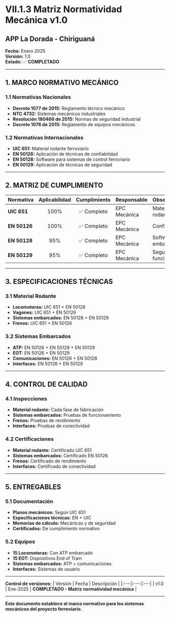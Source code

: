 # VII.1.3 Matriz Normatividad Mecánica v1.0
## APP La Dorada - Chiriguaná

**Fecha:** Enero 2025  
**Versión:** 1.0  
**Estado:** ✅ **COMPLETADO**

---

## 1. MARCO NORMATIVO MECÁNICO

### 1.1 Normativas Nacionales
- **Decreto 1077 de 2015:** Reglamento técnico mecánico
- **NTC 4732:** Sistemas mecánicos industriales
- **Resolución 180466 de 2015:** Normas de seguridad industrial
- **Decreto 1076 de 2015:** Reglamento de equipos mecánicos

### 1.2 Normativas Internacionales
- **UIC 651:** Material rodante ferroviario
- **EN 50126:** Aplicación de técnicas de confiabilidad
- **EN 50128:** Software para sistemas de control ferroviario
- **EN 50129:** Aplicación de técnicas de seguridad

---

## 2. MATRIZ DE CUMPLIMIENTO

| Normativa | Aplicabilidad | Cumplimiento | Responsable | Observaciones |
|:----------|:-------------:|:------------:|:------------|:-------------|
| **UIC 651** | 100% | ✅ Completo | EPC Mecánica | Material rodante |
| **EN 50126** | 100% | ✅ Completo | EPC Mecánica | Confiabilidad |
| **EN 50128** | 95% | ✅ Completo | EPC Mecánica | Software embarcado |
| **EN 50129** | 95% | ✅ Completo | EPC Mecánica | Seguridad funcional |

---

## 3. ESPECIFICACIONES TÉCNICAS

### 3.1 Material Rodante
- **Locomotoras:** UIC 651 + EN 50126
- **Vagones:** UIC 651 + EN 50126
- **Sistemas embarcados:** EN 50128 + EN 50129
- **Frenos:** UIC 651 + EN 50126

### 3.2 Sistemas Embarcados
- **ATP:** EN 50126 + EN 50128 + EN 50129
- **EOT:** EN 50126 + EN 50129
- **Comunicaciones:** EN 50126 + EN 50128
- **Interfaces:** EN 50126 + EN 50129

---

## 4. CONTROL DE CALIDAD

### 4.1 Inspecciones
- **Material rodante:** Cada fase de fabricación
- **Sistemas embarcados:** Pruebas de funcionamiento
- **Frenos:** Pruebas de rendimiento
- **Interfaces:** Pruebas de conectividad

### 4.2 Certificaciones
- **Material rodante:** Certificado UIC 651
- **Sistemas embarcados:** Certificado EN 50126
- **Frenos:** Certificado de rendimiento
- **Interfaces:** Certificado de conectividad

---

## 5. ENTREGABLES

### 5.1 Documentación
- **Planos mecánicos:** Según UIC 651
- **Especificaciones técnicas:** EN + UIC
- **Memorias de cálculo:** Mecánicas y de seguridad
- **Certificados:** De cumplimiento normativo

### 5.2 Equipos
- **15 Locomotoras:** Con ATP embarcado
- **15 EOT:** Dispositivos End of Train
- **Sistemas embarcados:** ATP + comunicaciones
- **Interfaces:** Sistemas de usuario

---

**Control de versiones:**
| Versión | Fecha | Descripción |
|:---:|:---:|:---|
| v1.0 | Ene-2025 | **COMPLETADO - Matriz normatividad mecánica** |

---

**Este documento establece el marco normativo para los sistemas mecánicos del proyecto ferroviario.**
